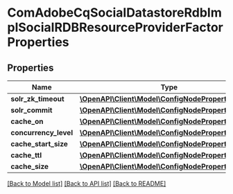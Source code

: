 # ComAdobeCqSocialDatastoreRdbImplSocialRDBResourceProviderFactorProperties

## Properties
Name | Type | Description | Notes
------------ | ------------- | ------------- | -------------
**solr_zk_timeout** | [**\OpenAPI\Client\Model\ConfigNodePropertyString**](ConfigNodePropertyString.md) |  | [optional] 
**solr_commit** | [**\OpenAPI\Client\Model\ConfigNodePropertyString**](ConfigNodePropertyString.md) |  | [optional] 
**cache_on** | [**\OpenAPI\Client\Model\ConfigNodePropertyBoolean**](ConfigNodePropertyBoolean.md) |  | [optional] 
**concurrency_level** | [**\OpenAPI\Client\Model\ConfigNodePropertyInteger**](ConfigNodePropertyInteger.md) |  | [optional] 
**cache_start_size** | [**\OpenAPI\Client\Model\ConfigNodePropertyInteger**](ConfigNodePropertyInteger.md) |  | [optional] 
**cache_ttl** | [**\OpenAPI\Client\Model\ConfigNodePropertyInteger**](ConfigNodePropertyInteger.md) |  | [optional] 
**cache_size** | [**\OpenAPI\Client\Model\ConfigNodePropertyInteger**](ConfigNodePropertyInteger.md) |  | [optional] 

[[Back to Model list]](../README.md#documentation-for-models) [[Back to API list]](../README.md#documentation-for-api-endpoints) [[Back to README]](../README.md)


